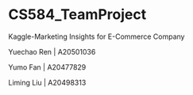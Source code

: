 # CS584_TeamProject

Kaggle-Marketing Insights for E-Commerce Company

Yuechao Ren  |  A20501036 

Yumo Fan   |  A20477829   

Liming Liu   |  A20498313